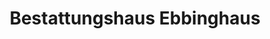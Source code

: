 ---
title: "Bestattungshaus Ebbinghaus"
url: /luenen/bestattungshaus-ebbinghaus/
shop: Bestattungen
---